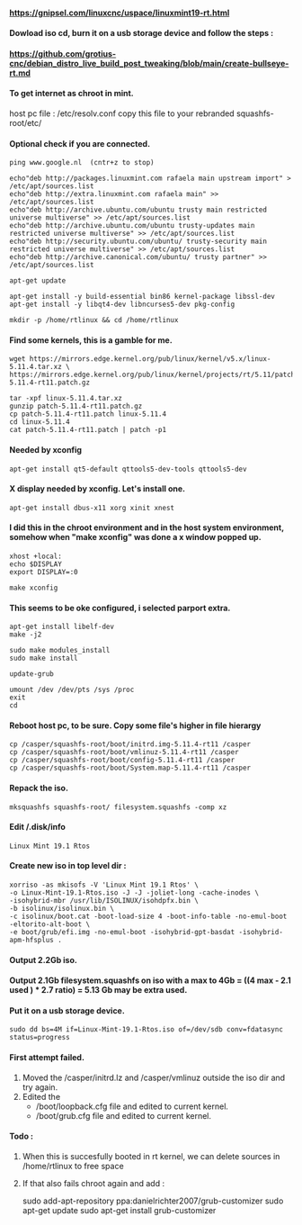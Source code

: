 #### https://gnipsel.com/linuxcnc/uspace/linuxmint19-rt.html
#### Dowload iso cd, burn it on a usb storage device and follow the steps : 
#### https://github.com/grotius-cnc/debian_distro_live_build_post_tweaking/blob/main/create-bullseye-rt.md

#### To get internet as chroot in mint.
host pc file : /etc/resolv.conf
copy this file to your rebranded squashfs-root/etc/ 

#### Optional check if you are connected.
    ping www.google.nl  (cntr+z to stop)

    echo"deb http://packages.linuxmint.com rafaela main upstream import" > /etc/apt/sources.list
    echo"deb http://extra.linuxmint.com rafaela main" >> /etc/apt/sources.list
    echo"deb http://archive.ubuntu.com/ubuntu trusty main restricted universe multiverse" >> /etc/apt/sources.list
    echo"deb http://archive.ubuntu.com/ubuntu trusty-updates main restricted universe multiverse" >> /etc/apt/sources.list
    echo"deb http://security.ubuntu.com/ubuntu/ trusty-security main restricted universe multiverse" >> /etc/apt/sources.list
    echo"deb http://archive.canonical.com/ubuntu/ trusty partner" >> /etc/apt/sources.list

    apt-get update

    apt-get install -y build-essential bin86 kernel-package libssl-dev
    apt-get install -y libqt4-dev libncurses5-dev pkg-config

    mkdir -p /home/rtlinux && cd /home/rtlinux

#### Find some kernels, this is a gamble for me.
    wget https://mirrors.edge.kernel.org/pub/linux/kernel/v5.x/linux-5.11.4.tar.xz \
    https://mirrors.edge.kernel.org/pub/linux/kernel/projects/rt/5.11/patch-5.11.4-rt11.patch.gz

    tar -xpf linux-5.11.4.tar.xz
    gunzip patch-5.11.4-rt11.patch.gz
    cp patch-5.11.4-rt11.patch linux-5.11.4
    cd linux-5.11.4
    cat patch-5.11.4-rt11.patch | patch -p1

#### Needed by xconfig
    apt-get install qt5-default qttools5-dev-tools qttools5-dev

#### X display needed by xconfig. Let's install one.
    apt-get install dbus-x11 xorg xinit xnest

#### I did this in the chroot environment and in the host system environment, somehow when "make xconfig" was done a x window popped up.
    xhost +local:
    echo $DISPLAY
    export DISPLAY=:0

    make xconfig
  
#### This seems to be oke configured, i selected parport extra.
    apt-get install libelf-dev
    make -j2

    sudo make modules_install
    sudo make install

    update-grub

    umount /dev /dev/pts /sys /proc
    exit
    cd

#### Reboot host pc, to be sure. Copy some file's higher in file hierargy
    cp /casper/squashfs-root/boot/initrd.img-5.11.4-rt11 /casper
    cp /casper/squashfs-root/boot/vmlinuz-5.11.4-rt11 /casper
    cp /casper/squashfs-root/boot/config-5.11.4-rt11 /casper
    cp /casper/squashfs-root/boot/System.map-5.11.4-rt11 /casper

#### Repack the iso.
    mksquashfs squashfs-root/ filesystem.squashfs -comp xz

#### Edit /.disk/info
    Linux Mint 19.1 Rtos

#### Create new iso in top level dir :
    xorriso -as mkisofs -V 'Linux Mint 19.1 Rtos' \
    -o Linux-Mint-19.1-Rtos.iso -J -J -joliet-long -cache-inodes \
    -isohybrid-mbr /usr/lib/ISOLINUX/isohdpfx.bin \
    -b isolinux/isolinux.bin \
    -c isolinux/boot.cat -boot-load-size 4 -boot-info-table -no-emul-boot -eltorito-alt-boot \
    -e boot/grub/efi.img -no-emul-boot -isohybrid-gpt-basdat -isohybrid-apm-hfsplus .

#### Output 2.2Gb iso. 
#### Output 2.1Gb filesystem.squashfs on iso with a max to 4Gb = ((4 max - 2.1 used ) * 2.7 ratio) = 5.13 Gb may be extra used.

#### Put it on a usb storage device.
    sudo dd bs=4M if=Linux-Mint-19.1-Rtos.iso of=/dev/sdb conv=fdatasync status=progress


#### First attempt failed.
1. Moved the /casper/initrd.lz and /casper/vmlinuz outside the iso dir and try again.
2. Edited the 
	- /boot/loopback.cfg file and edited to current kernel.
	- /boot/grub.cfg file and edited to current kernel.
	


#### Todo :
1. When this is succesfully booted in rt kernel, we can delete sources in /home/rtlinux to free space
2. If that also fails chroot again and add : 

	sudo add-apt-repository ppa:danielrichter2007/grub-customizer
	sudo apt-get update
	sudo apt-get install grub-customizer



